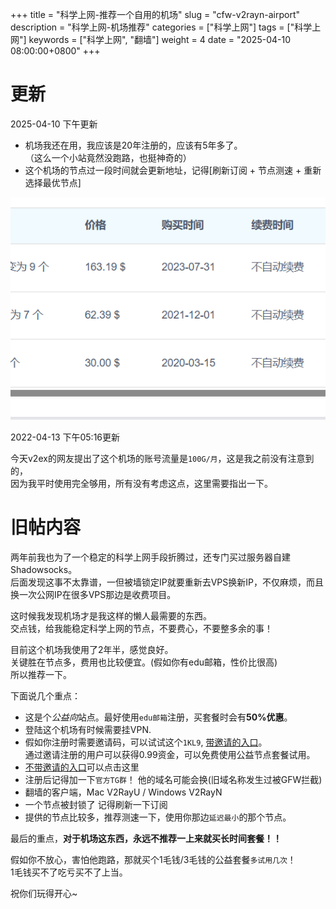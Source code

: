 
+++
title = "科学上网-推荐一个自用的机场"
slug = "cfw-v2rayn-airport"
description = "科学上网-机场推荐"
categories = ["科学上网"]
tags = ["科学上网"]
keywords = ["科学上网", "翻墙"]
weight = 4
date = "2025-04-10 08:00:00+0800"
+++


# 更新

2025-04-10 下午更新  

- 机场我还在用，我应该是20年注册的，应该有5年多了。  
（这么一个小站竟然没跑路，也挺神奇的）
- 这个机场的节点过一段时间就会更新地址，记得[刷新订阅 + 节点测速 + 重新选择最优节点]

![我的购买记录](image-1.png)

2022-04-13 下午05:16更新  

今天v2ex的网友提出了这个机场的账号流量是`100G/月`，这是我之前没有注意到的，  
因为我平时使用完全够用，所有没有考虑这点，这里需要指出一下。

# 旧帖内容

两年前我也为了一个稳定的科学上网手段折腾过，还专门买过服务器自建Shadowsocks。  
后面发现这事不太靠谱，一但被墙锁定IP就要重新去VPS换新IP，不仅麻烦，而且换一次公网IP在很多VPS那边是收费项目。

这时候我发现机场才是我这样的懒人最需要的东西。  
交点钱，给我能稳定科学上网的节点，不要费心，不要整多余的事！  

目前这个机场我使用了2年半，感觉良好。  
关键胜在节点多，费用也比较便宜。(假如你有edu邮箱，性价比很高)  
所以推荐一下。



下面说几个重点：

- 这是个*公益向*站点。最好使用`edu邮箱`注册，买套餐时会有**50%优惠**。
- 登陆这个机场有时候需要挂VPN. 
- 假如你注册时需要邀请码，可以试试这个`1KL9`,  [带邀请的入口](https://okti.xyz/auth/register?code=1KL9)。  
通过邀请注册的用户可以获得0.99资金，可以免费使用公益节点套餐试用。
- [不带邀请的入口](https://okti.xyz/auth/register)可以点击这里
- 注册后记得加一下`官方TG群`！ 他的域名可能会换(旧域名称发生过被GFW拦截)
- 翻墙的客户端，Mac V2RayU / Windows V2RayN
- 一个节点被封锁了 记得刷新一下订阅
- 提供的节点比较多，推荐测速一下，使用你那边`延迟最小`的那个节点。


最后的重点，**对于机场这东西，永远不推荐一上来就买长时间套餐！！**

假如你不放心，害怕他跑路，那就买个1毛钱/3毛钱的公益套餐`多试用几次`！  
1毛钱买不了吃亏买不了上当。

祝你们玩得开心~
